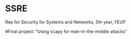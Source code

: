 # SSRE
Rep for Security for Systems and Networks, 5th year, FEUP

#Final project: "Using scapy for man-in-the-middle attacks"
